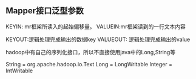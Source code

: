 


Mapper接口泛型参数
---

KEYIN: mr框架所读入的起始偏移量。
VALUEIN:mr框架读到的一行文本内容

KEYOUT:逻辑处理完成输出的数据key
VALUEOUT: 逻辑处理完成输出的value


hadoop中有自己的序列化接口，所以不直接使用java中的Long,String等

String = org.apache.hadoop.io.Text
Long = LongWritable
Integer = IntWritable